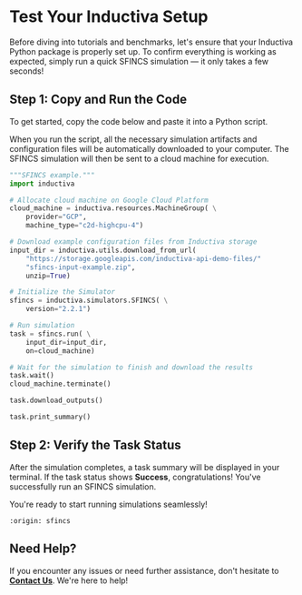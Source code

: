 # Test Your Inductiva Setup
Before diving into tutorials and benchmarks, let's ensure that your Inductiva Python package is properly set up. To confirm everything is working as expected, simply run a quick SFINCS simulation — it only takes a few seconds!

## Step 1: Copy and Run the Code
To get started, copy the code below and paste it into a Python script.

When you run the script, all the necessary simulation artifacts and configuration files will be automatically downloaded to your computer. The SFINCS simulation will then be sent to a cloud machine for execution.

```python
"""SFINCS example."""
import inductiva

# Allocate cloud machine on Google Cloud Platform
cloud_machine = inductiva.resources.MachineGroup( \
    provider="GCP",
    machine_type="c2d-highcpu-4")

# Download example configuration files from Inductiva storage
input_dir = inductiva.utils.download_from_url(
    "https://storage.googleapis.com/inductiva-api-demo-files/"
    "sfincs-input-example.zip",
    unzip=True)

# Initialize the Simulator
sfincs = inductiva.simulators.SFINCS( \
    version="2.2.1")

# Run simulation
task = sfincs.run( \
    input_dir=input_dir,
    on=cloud_machine)

# Wait for the simulation to finish and download the results
task.wait()
cloud_machine.terminate()

task.download_outputs()

task.print_summary()
```

## Step 2: Verify the Task Status
After the simulation completes, a task summary will be displayed in your terminal. If the task status shows **Success**, congratulations! You've successfully run an SFINCS simulation.

You're ready to start running simulations seamlessly!

```{banner_small}
:origin: sfincs
```

## Need Help?
If you encounter any issues or need further assistance, don't hesitate to [**Contact Us**](mailto:support@inductiva.ai). We're here to help!
